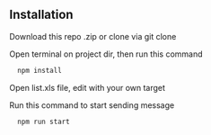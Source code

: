 ## Installation

Download this repo .zip or clone via git clone

Open terminal on project dir, then run this command
```bash
  npm install
```
Open list.xls file, edit with your own target

Run this command to start sending message
```bash
  npm run start
```
